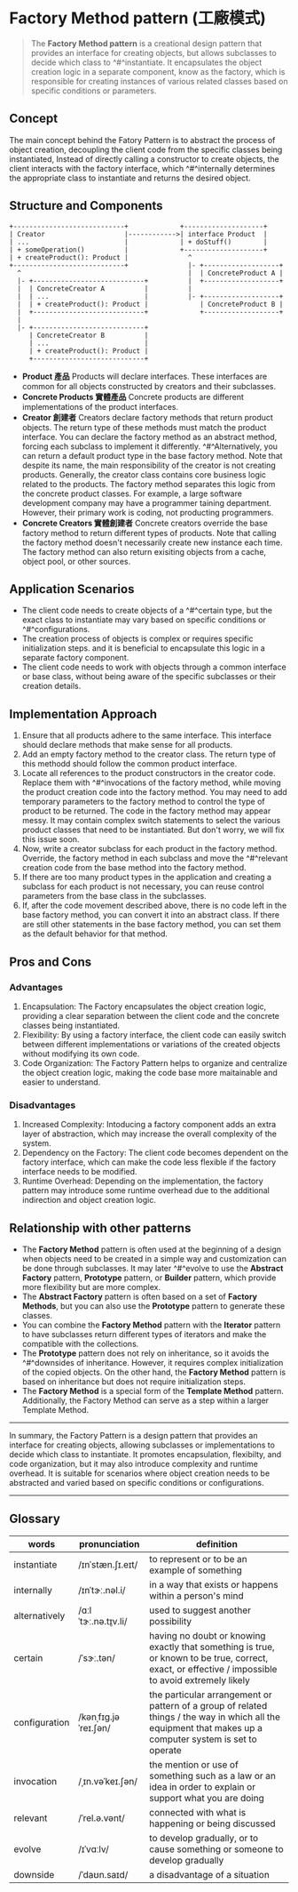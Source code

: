 # Factory Method pattern (工廠模式)

> The **Factory Method pattern** is a creational design pattern that provides an interface for creating objects, but allows subclasses to decide which class to ^#^instantiate. It encapsulates the object creation logic in a separate component, know as the factory, which is responsible for creating instances of various related classes based on specific conditions or parameters.

## Concept

The main concept behind the Fatory Pattern is to abstract the process of object creation, decoupling the client code from the specific classes being instantiated, Instead of directly calling a constructor to create objects, the client interacts with the factory interface, which ^#^internally determines the appropriate class to instantiate and returns the desired object.

## Structure and Components

```text
+----------------------------+             +--------------------+
| Creator                    |------------>| interface Product  |
| ...                        |             | + doStuff()        |
| + someOperation()          |             +--------------------+
| + createProduct(): Product |               ^
+----------------------------+               |- +-------------------+
  ^                                          |  | ConcreteProduct A |
  |- +----------------------------+          |  +-------------------+
  |  | ConcreteCreator A          |          |
  |  | ...                        |          |- +-------------------+
  |  | + createProduct(): Product |             | ConcreteProduct B |
  |  +----------------------------+             +-------------------+
  |
  |- +----------------------------+
     | ConcreteCreator B          |
     | ...                        |
     | + createProduct(): Product |
     +----------------------------+
```

- **Product 產品**
  Products will declare interfaces. These interfaces are common for all objects constructed by creators and their subclasses.
- **Concrete Products 實體產品**
  Concrete products are different implementations of the product interfaces.
- **Creator 創建者**
  Creators declare factory methods that return product objects. The return type of these methods must match the product interface.
  You can declare the factory method as an abstract method, forcing each subclass to implement it differently. ^#^Alternatively, you can return a default product type in the base factory method.
  Note that despite its name, the main responsibility of the creator is not creating products. Generally, the creator class contains core business logic related to the products. The factory method separates this logic from the concrete product classes. For example, a large software development company may have a programmer taining department. However, their primary work is coding, not producting programmers.
- **Concrete Creators 實體創建者**
  Concrete creators override the base factory method to return different types of products.
  Note that calling the factory method doesn't necessarily create new instance each time. The factory method can also return exisiting objects from a cache, object pool, or other sources.

## Application Scenarios

- The client code needs to create objects of a ^#^certain type, but the exact class to instantiate may vary based on specific conditions or ^#^configurations.
- The creation process of objects is complex or requires specific initialization steps. and it is beneficial to encapsulate this logic in a separate factory component.
- The client code needs to work with objects through a common interface or base class, without being aware of the specific subclasses or their creation details.

## Implementation Approach

1. Ensure that all products adhere to the same interface. This interface should declare methods that make sense for all products.
2. Add an empty factory method to the creator class. The return type of this methodd should follow the common product interface.
3. Locate all references to the product constructors in the creator code. Replace them with ^#^invocations of the factory method, while moving the product creation code into the factory method.
  You may need to add temporary parameters to the factory method to control the type of product to be returned.
  The code in the factory method may appear messy. It may contain complex switch statements to select the various product classes that need to be instantiated. But don't worry, we will fix this issue soon.
4. Now, write a creator subclass for each product in the factory method. Override, the factory method in each subclass and move the ^#^relevant creation code from the base method into the factory method.
5. If there are too many product types in the application and creating a subclass for each product is not necessary, you can reuse control parameters from the base class in the subclasses.
6. If, after the code movement described above, there is no code left in the base factory method, you can convert it into an abstract class. If there are still other statements in the base factory method, you can set them as the default behavior for that method.

## Pros and Cons

### Advantages

1. Encapsulation: The Factory encapsulates the object creation logic, providing a clear separation between the client code and the concrete classes being instantiated.
2. Flexibility: By using a factory interface, the client code can easily switch between different implementations or variations of the created objects without modifying its own code.
3. Code Organization: The Factory Pattern helps to organize and centralize the object creation logic, making the code base more maitainable and easier to understand.

### Disadvantages

1. Increased Complexity: Intoducing a factory component adds an extra layer of abstraction, which may increase the overall complexity of the system.
2. Dependency on the Factory: The client code becomes dependent on the factory interface, which can make the code less flexible if the factory interface needs to be modified.
3. Runtime Overhead: Depending on the implementation, the factory pattern may introduce some runtime overhead due to the additional indirection and object creation logic.

## Relationship with other patterns

- The **Factory Method** pattern is often used at the beginning of a design when objects need to be created in a simple way and customization can be done through subclasses. It may later ^#^evolve to use the **Abstract Factory** pattern, **Prototype** pattern, or **Builder** pattern, which provide more flexibility but are more complex.
- The **Abstract Factory** pattern is often based on a set of **Factory Methods**, but you can also use the **Prototype** pattern to generate these classes.
- You can combine the **Factory Method** pattern with the **Iterator** pattern to have subclasses return different types of iterators and make the compatible with the collections.
- The **Prototype** pattern does not rely on inheritance, so it avoids the ^#^downsides of inheritance. However, it requires complex initialization of the copied objects. On the other hand, the **Factory Method** pattern is based on inheritance but does not require initialization steps.
- The **Factory Method** is a special form of the **Template Method** pattern. Additionally, the Factory Method can serve as a step within a larger Template Method.

---

In summary, the Factory Pattern is a design pattern that provides an interface for creating objects, allowing subclasses or implementations to decide which class to instantiate. It promotes encapsulation, flexibilty, and code organization, but it may also introduce complexity and runtime overhead. It is suitable for scenarios where object creation needs to be abstracted and varied based on specific conditions or configurations.

---

## Glossary

| words | pronunciation | definition |
| ----- | ------------- | ---------- |
| instantiate | /ɪnˈstæn.ʃɪ.eɪt/ | to represent or to be an example of something |
| internally | /ɪnˈtɝː.nəl.i/ | in a way that exists or happens within a person's mind |
| alternatively | /ɑːlˈtɝː.nə.t̬ɪv.li/ | used to suggest another possibility |
| certain | /ˈsɝː.tən/ | having no doubt or knowing exactly that something is true, or known to be true, correct, exact, or effective / impossible to avoid extremely likely |
| configuration | /kənˌfɪɡ.jəˈreɪ.ʃən/ | the particular arrangement or pattern of a group of related things / the way in which all the equipment that makes up a computer system is set to operate |
| invocation | /ˌɪn.vəˈkeɪ.ʃən/ | the mention or use of something such as a law or an idea in order to explain or support what you are doing |
| relevant | /ˈrel.ə.vənt/ | connected with what is happening or being discussed |
| evolve | /ɪˈvɑːlv/ | to develop gradually, or to cause something or someone to develop gradually |
| downside | /ˈdaʊn.saɪd/ | a disadvantage of a situation |
